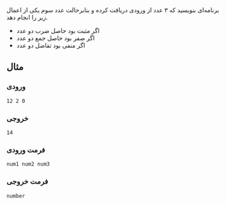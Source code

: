برنامه‌ای بنویسید که ۳ عدد از ورودی دریافت کرده و بنابرحالت عدد سوم یکی از اعمال زیر را انجام دهد.

- اگر مثبت بود حاصل ضرب دو عدد
- اگر صفر بود حاصل جمع دو عدد
- اگر منفی بود تفاضل دو عدد

## مثال

### ورودی
```
12 2 0
```
### خروجی
```
14
```

### فرمت ورودی
```
num1 num2 num3
```
### فرمت خروجی
```
number
```
